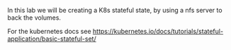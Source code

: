 
In this lab we will be creating a K8s stateful state, by using a nfs server to back the volumes.

For the kubernetes docs see https://kubernetes.io/docs/tutorials/stateful-application/basic-stateful-set/

